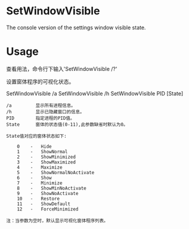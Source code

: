 # SetWindowVisible
The console version of the settings window visible state.

# Usage
查看用法，命令行下输入'SetWindowVisible /?'

设置窗体程序的可视化状态。

SetWindowVisible /a 
SetWindowVisible /h 
SetWindowVisible PID [State] 

    /a         显示所有进程信息。
    /h         显示已隐藏窗口的信息。
    PID        指定进程的PID值。
    State      窗体的状态值(0-11),此参数缺省时默认为0。

    State值对应的窗体状态如下:

        0    -   Hide
        1    -   ShowNormal
        2    -   ShowMinimized
        3    -   ShowMaximized
        4    -   Maximize
        5    -   ShowNormalNoActivate
        6    -   Show
        7    -   Minimize
        8    -   ShowMinNoActivate
        9    -   ShowNoActivate
        10   -   Restore
        11   -   ShowDefault
        12   -   ForceMinimized

    注：当参数为空时，默认显示可视化窗体程序列表。
